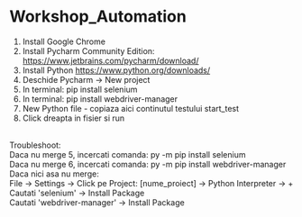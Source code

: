 # Workshop_Automation

1. Install Google Chrome </br>
2. Install Pycharm Community Edition: https://www.jetbrains.com/pycharm/download/ </br>
3. Install Python https://www.python.org/downloads/ </br>
4. Deschide Pycharm -> New project </br>
5. In terminal: pip install selenium </br> 
6. In terminal: pip install webdriver-manager </br>
7. New Python file - copiaza aici continutul testului start_test </br>
8. Click dreapta in fisier si run </br>
</br>
Troubleshoot:</br>
Daca nu merge 5, incercati comanda: py -m pip install selenium </br>
Daca nu merge 6, incercati comanda: py -m pip install webdriver-manager </br>
Daca nici asa nu merge: </br>
File -> Settings -> Click pe Project: [nume_proiect] -> Python Interpreter -> + </br>
Cautati 'selenium' -> Install Package </br>
Cautati 'webdriver-manager' -> Install Package
